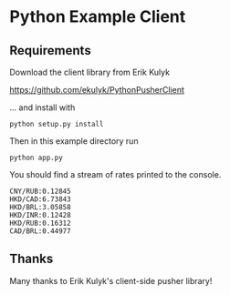 # Python Example Client

## Requirements

Download the client library from Erik Kulyk 

<https://github.com/ekulyk/PythonPusherClient>

... and install with 

    python setup.py install

Then in this example directory run

    python app.py

You should find a stream of rates printed to the console.

    CNY/RUB:0.12845
    HKD/CAD:6.73843
    HKD/BRL:3.05858
    HKD/INR:0.12428
    HKD/RUB:0.16312
    CAD/BRL:0.44977

## Thanks

Many thanks to Erik Kulyk's client-side pusher library!

